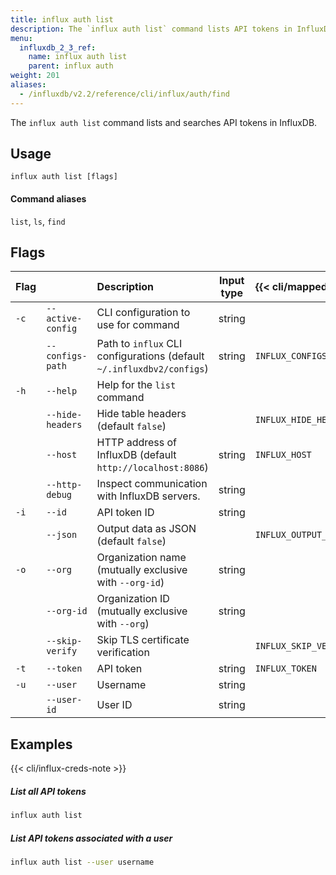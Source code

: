 ```yaml
---
title: influx auth list
description: The `influx auth list` command lists API tokens in InfluxDB.
menu:
  influxdb_2_3_ref:
    name: influx auth list
    parent: influx auth
weight: 201
aliases:
  - /influxdb/v2.2/reference/cli/influx/auth/find
---
```


The `influx auth list` command lists and searches API tokens in InfluxDB.

## Usage
```
influx auth list [flags]
```

#### Command aliases
`list`, `ls`, `find`

## Flags
| Flag |                   | Description                                                           | Input type | {{< cli/mapped >}}    |
|:-----|:------------------|:----------------------------------------------------------------------|:----------:|:----------------------|
| `-c` | `--active-config` | CLI configuration to use for command                                  | string     |                       |
|      | `--configs-path`  | Path to `influx` CLI configurations (default `~/.influxdbv2/configs`) | string     | `INFLUX_CONFIGS_PATH` |
| `-h` | `--help`          | Help for the `list` command                                           |            |                       |
|      | `--hide-headers`  | Hide table headers (default `false`)                                  |            | `INFLUX_HIDE_HEADERS` |
|      | `--host`          | HTTP address of InfluxDB (default `http://localhost:8086`)            | string     | `INFLUX_HOST`         |
|      | `--http-debug`    | Inspect communication with InfluxDB servers.                          | string     |                       |
| `-i` | `--id`            | API token ID                                                          | string     |                       |
|      | `--json`          | Output data as JSON (default `false`)                                 |            | `INFLUX_OUTPUT_JSON`  |
| `-o` | `--org`           | Organization name (mutually exclusive with `--org-id`)                | string     |                       |
|      | `--org-id`        | Organization ID (mutually exclusive with `--org`)                     | string     |                       |
|      | `--skip-verify`   | Skip TLS certificate verification                                     |            | `INFLUX_SKIP_VERIFY`  |
| `-t` | `--token`         | API token                                                             | string     | `INFLUX_TOKEN`        |
| `-u` | `--user`          | Username                                                              | string     |                       |
|      | `--user-id`       | User ID                                                               | string     |                       |

## Examples

{{< cli/influx-creds-note >}}

##### List all API tokens
```sh
influx auth list
```

##### List API tokens associated with a user
```sh
influx auth list --user username
```
